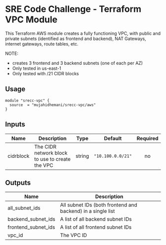 # SRE Code Challenge - Terraform VPC Module

This Terraform AWS module creates a fully functioning VPC, with public and private subnets (identified as frontend and backend), NAT Gateways, internet gateways, route tables, etc.

NOTE: 
- creates 3 frontend and 3 backend subnets (one of each per AZ)
- Only tested in us-east-1
- Only tested with /21 CIDR blocks

## Usage
```hcl
module "srecc-vpc" {
  source  = "mujahidhemani/srecc-vpc/aws"
}
```

## Inputs

| Name | Description | Type | Default | Required |
|------|-------------|:----:|:-----:|:-----:|
| cidrblock | The CIDR network block to use to create the VPC | string | `"10.100.0.0/21"` | no |

## Outputs

| Name | Description |
|------|-------------|
| all\_subnet\_ids | All subnet IDs \(both frontend and backend\) in a single list |
| backend\_subnet\_ids | A list of all backend subnet IDs |
| frontend\_subnet\_ids | A list of all frontend subnet IDs |
| vpc\_id | The VPC ID |

